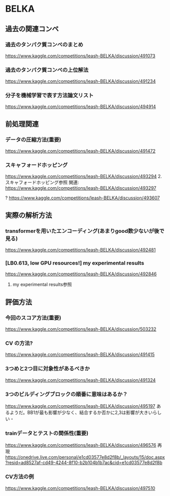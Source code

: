 # BELKA
## 過去の関連コンペ
### 過去のタンパク質コンペのまとめ　
https://www.kaggle.com/competitions/leash-BELKA/discussion/491073

### 過去のタンパク質コンペの上位解法　
https://www.kaggle.com/competitions/leash-BELKA/discussion/491234

### 分子を機械学習で表す方法論文リスト　
https://www.kaggle.com/competitions/leash-BELKA/discussion/494914

## 前処理関連
### データの圧縮方法(重要)
https://www.kaggle.com/competitions/leash-BELKA/discussion/491472


### スキャフォードホッピング
https://www.kaggle.com/competitions/leash-BELKA/discussion/493294
2.スキャフォードホッピング参照
関連: https://www.kaggle.com/competitions/leash-BELKA/discussion/493297

?
https://www.kaggle.com/competitions/leash-BELKA/discussion/493607



## 実際の解析方法
### transformerを用いたエンコーディング(あまりgood数少ないが後で見る)
https://www.kaggle.com/competitions/leash-BELKA/discussion/492481

### [LB0.613, low GPU resources!] my experimental results
https://www.kaggle.com/competitions/leash-BELKA/discussion/492846
1. my experimental results参照


## 評価方法
### 今回のスコア方法(重要)
https://www.kaggle.com/competitions/leash-BELKA/discussion/503232

### CV の方法?
https://www.kaggle.com/competitions/leash-BELKA/discussion/491415

### 3つめと2つ目に対象性があるべきか
https://www.kaggle.com/competitions/leash-BELKA/discussion/491324

### 3つのビルディングブロックの順番に意味はあるか？  
https://www.kaggle.com/competitions/leash-BELKA/discussion/495197
あるようだ。BB1が最も影響が少なく、結合するか否かに2,3は影響が大きいらしい・

### trainデータとテストの関係性(重要)
https://www.kaggle.com/competitions/leash-BELKA/discussion/496576
再現
https://onedrive.live.com/personal/e1cd03577e8d2f8b/_layouts/15/doc.aspx?resid=ad8527af-cd49-4244-8f10-b2b104b1b7ac&cid=e1cd03577e8d2f8b


### CV方法の例
https://www.kaggle.com/competitions/leash-BELKA/discussion/497510







